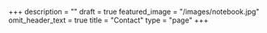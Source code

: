 +++
description = ""
draft = true
featured_image = "/images/notebook.jpg"
omit_header_text = true
title = "Contact"
type = "page"
+++
